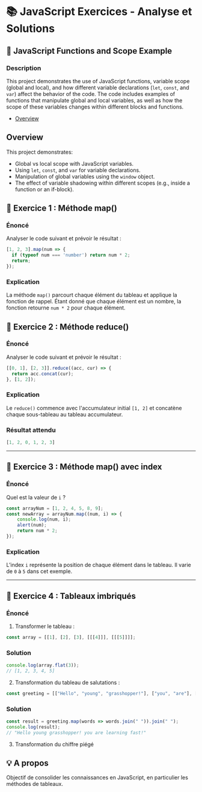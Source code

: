 # 📚 JavaScript Exercices - Analyse et Solutions

## 🚀 JavaScript Functions and Scope Example

### Description
This project demonstrates the use of JavaScript functions, variable scope (global and local), and how different variable declarations (`let`, `const`, and `var`) affect the behavior of the code. The code includes examples of functions that manipulate global and local variables, as well as how the scope of these variables changes within different blocks and functions.

- [Overview](#overview)
 
## Overview
This project demonstrates:
- Global vs local scope with JavaScript variables.
- Using `let`, `const`, and `var` for variable declarations.
- Manipulation of global variables using the `window` object.
- The effect of variable shadowing within different scopes (e.g., inside a function or an if-block).

## 🚀 Exercice 1 : Méthode map()

### Énoncé

Analyser le code suivant et prévoir le résultat :

```javascript
[1, 2, 3].map(num => {
  if (typeof num === 'number') return num * 2;
  return;
});
```

### Explication
La méthode `map()` parcourt chaque élément du tableau et applique la fonction de rappel. Étant donné que chaque élément est un nombre, la fonction retourne `num * 2` pour chaque élément.
 
## 🚀 Exercice 2 : Méthode reduce()

### Énoncé
Analyser le code suivant et prévoir le résultat :

```javascript
[[0, 1], [2, 3]].reduce((acc, cur) => {
  return acc.concat(cur);
}, [1, 2]);
```

### Explication
Le `reduce()` commence avec l'accumulateur initial `[1, 2]` et concatène chaque sous-tableau au tableau accumulateur.

### Résultat attendu

```javascript
[1, 2, 0, 1, 2, 3]
```

---

## 🚀 Exercice 3 : Méthode map() avec index

### Énoncé
Quel est la valeur de `i` ?

```javascript
const arrayNum = [1, 2, 4, 5, 8, 9];
const newArray = arrayNum.map((num, i) => {
    console.log(num, i);
    alert(num);
    return num * 2;
});
```

### Explication
L’index `i` représente la position de chaque élément dans le tableau. Il varie de `0` à `5` dans cet exemple.

---

## 🚀 Exercice 4 : Tableaux imbriqués

### Énoncé
1. Transformer le tableau :

```javascript
const array = [[1], [2], [3], [[[4]]], [[[5]]]];
```

### Solution

```javascript
console.log(array.flat(3));
// [1, 2, 3, 4, 5]
```

2. Transformation du tableau de salutations :

```javascript
const greeting = [["Hello", "young", "grasshopper!"], ["you", "are"], ["learning", "fast!"]];
```

### Solution

```javascript
const result = greeting.map(words => words.join(" ")).join(" ");
console.log(result);
// "Hello young grasshopper! you are learning fast!"
```

3. Transformation du chiffre piégé 

## 💡 A propos
Objectif de consolider les connaissances en JavaScript, en particulier les méthodes de tableaux.

